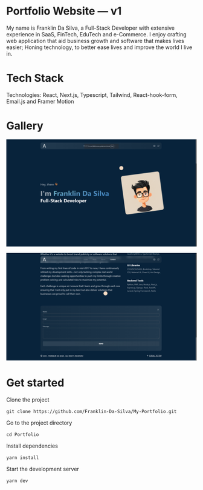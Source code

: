 # Portfolio Website — v1

My name is Franklin Da Silva, a Full-Stack Developer with extensive experience in SaaS, FinTech, EduTech and e-Commerce. I enjoy crafting web application that aid business growth and software that makes lives easier; Honing technology, to better ease lives and improve the world I live in.

# Tech Stack

Technologies: React, Next.js, Typescript, Tailwind, React-hook-form, Email.js and Framer Motion <br>

# Gallery

![Portfolio Screenshot1](./Screenshot.png)

![Portfolio Screenshot2](./Screenshot-2.png)

# Get started

Clone the project

```
git clone https://github.com/Franklin-Da-Silva/My-Portfolio.git
```

Go to the project directory

```
cd Portfolio
```

Install dependencies

```
yarn install
```

Start the development server

```
yarn dev
```
